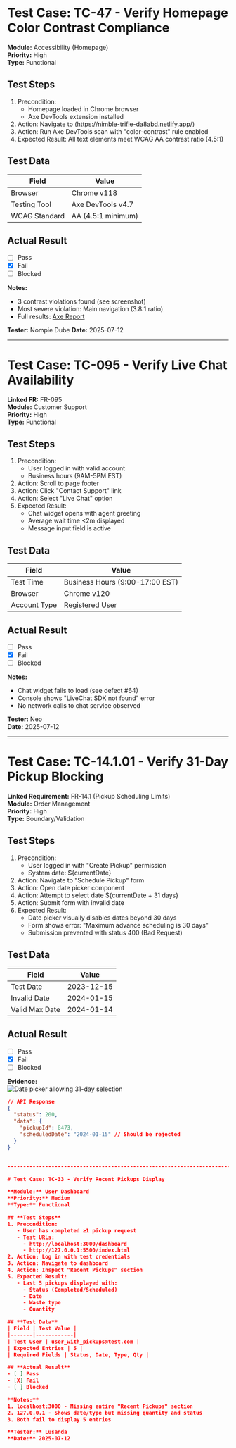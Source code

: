 # Test Case: TC-47 - Verify Homepage Color Contrast Compliance

**Module:** Accessibility (Homepage)  
**Priority:** High  
**Type:** Functional  

## **Test Steps**
1. Precondition: 
   - Homepage loaded in Chrome browser
   - Axe DevTools extension installed
2. Action: Navigate to (https://nimble-trifle-da8abd.netlify.app/)
3. Action: Run Axe DevTools scan with "color-contrast" rule enabled
4. Expected Result: All text elements meet WCAG AA contrast ratio (4.5:1)

## **Test Data**
| Field | Value |
|-------|-------|
| Browser | Chrome v118 |
| Testing Tool | Axe DevTools v4.7 |
| WCAG Standard | AA (4.5:1 minimum) |

## **Actual Result**
- [ ] Pass  
- [X] Fail  
- [ ] Blocked  

**Notes:**  
- 3 contrast violations found (see screenshot)
- Most severe violation: Main navigation (3.8:1 ratio)
- Full results: [Axe Report](https://github.com/user-attachments/assets/08135134-8276-4fd8-97ae-b3c0a0cecfeb)

**Tester:** Nompie Dube 
**Date:** 2025-07-12

-----------------------------------------------------------------------------------------------------------------------------

# Test Case: TC-095 - Verify Live Chat Availability

**Linked FR:** FR-095  
**Module:** Customer Support  
**Priority:** High  
**Type:** Functional  

## **Test Steps**
1. Precondition: 
   - User logged in with valid account
   - Business hours (9AM-5PM EST)
2. Action: Scroll to page footer
3. Action: Click "Contact Support" link
4. Action: Select "Live Chat" option
5. Expected Result: 
   - Chat widget opens with agent greeting
   - Average wait time <2m displayed
   - Message input field is active

## **Test Data**
| Field | Value |
|-------|-------|
| Test Time | Business Hours (9:00-17:00 EST) |
| Browser | Chrome v120 |
| Account Type | Registered User |

## **Actual Result**
- [ ] Pass  
- [X] Fail  
- [ ] Blocked  

**Notes:**  
- Chat widget fails to load (see defect #64)
- Console shows "LiveChat SDK not found" error
- No network calls to chat service observed

**Tester:** Neo  
**Date:** 2025-07-12  

----------------------------------------------------------------------------------------------------------------------------

# Test Case: TC-14.1.01 - Verify 31-Day Pickup Blocking

**Linked Requirement:** FR-14.1 (Pickup Scheduling Limits)  
**Module:** Order Management  
**Priority:** High  
**Type:** Boundary/Validation  
 

## **Test Steps**
1. Precondition:
   - User logged in with "Create Pickup" permission
   - System date: ${currentDate}
2. Action: Navigate to "Schedule Pickup" form
3. Action: Open date picker component
4. Action: Attempt to select date ${currentDate + 31 days}
5. Action: Submit form with invalid date
6. Expected Result:
   - Date picker visually disables dates beyond 30 days
   - Form shows error: "Maximum advance scheduling is 30 days"
   - Submission prevented with status 400 (Bad Request)

## **Test Data**
| Field | Value | 
|-------|-------|
| Test Date | 2023-12-15 |
| Invalid Date | 2024-01-15 |
| Valid Max Date | 2024-01-14 |

## **Actual Result**
- [ ] Pass  
- [X] Fail  
- [ ] Blocked  

**Evidence:**  
![Date picker allowing 31-day selection](https://github.com/user-attachments/assets/f35de4c3-df4b-47dd-859b-090d16180e07)  
```json
// API Response
{
  "status": 200,
  "data": {
    "pickupId": 8473,
    "scheduledDate": "2024-01-15" // Should be rejected
  }
}


-------------------------------------------------------------------------------------------------------------------------------

# Test Case: TC-33 - Verify Recent Pickups Display

**Module:** User Dashboard  
**Priority:** Medium  
**Type:** Functional  

## **Test Steps**
1. Precondition:
   - User has completed ≥1 pickup request
   - Test URLs:
     - http://localhost:3000/dashboard
     - http://127.0.0.1:5500/index.html
2. Action: Log in with test credentials
3. Action: Navigate to dashboard
4. Action: Inspect "Recent Pickups" section
5. Expected Result:
   - Last 5 pickups displayed with:
     - Status (Completed/Scheduled)
     - Date
     - Waste type
     - Quantity

## **Test Data**
| Field | Test Value |
|-------|------------|
| Test User | user_with_pickups@test.com |
| Expected Entries | 5 |
| Required Fields | Status, Date, Type, Qty |

## **Actual Result**
- [ ] Pass  
- [X] Fail  
- [ ] Blocked  

**Notes:**  
1. localhost:3000 - Missing entire "Recent Pickups" section  
2. 127.0.0.1 - Shows date/type but missing quantity and status  
3. Both fail to display 5 entries  

**Tester:** Lusanda 
**Date:** 2025-07-12 

